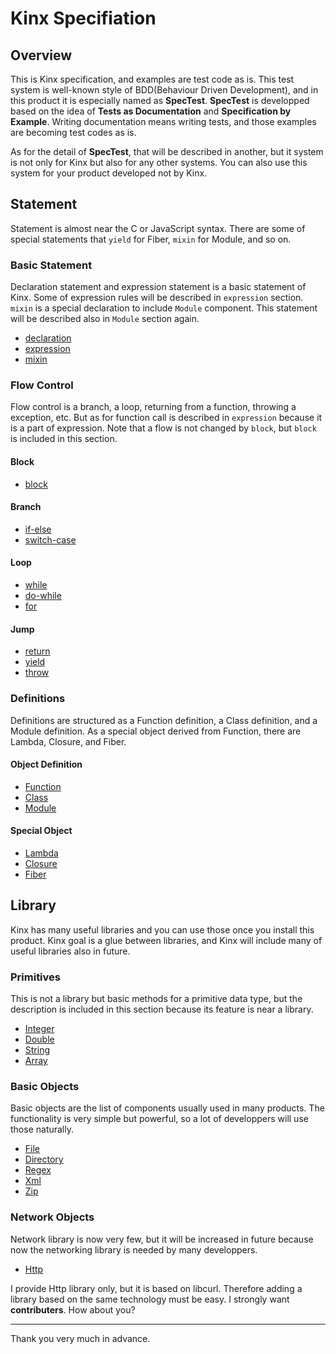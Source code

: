 
# Kinx Specifiation

## Overview

This is Kinx specification, and examples are test code as is.
This test system is well-known style of BDD(Behaviour Driven Development),
and in this product it is especially named as **SpecTest**.
**SpecTest** is developped based on the idea of **Tests as Documentation** and **Specification by Example**.
Writing documentation means writing tests, and those examples are becoming test codes as is.

As for the detail of **SpecTest**, that will be described in another,
but it system is not only for Kinx but also for any other systems.
You can also use this system for your product developed not by Kinx.

## Statement

Statement is almost near the C or JavaScript syntax.
There are some of special statements that `yield` for Fiber, `mixin` for Module, and so on.

### Basic Statement

Declaration statement and expression statement is a basic statement of Kinx.
Some of expression rules will be described in `expression` section.
`mixin` is a special declaration to include `Module` component.
This statement will be described also in `Module` section again.

*   [declaration](statement/declaration.md)
*   [expression](statement/expression.md)
*   [mixin](statement/mixin.md)

### Flow Control

Flow control is a branch, a loop, returning from a function, throwing a exception, etc.
But as for function call is described in `expression` because it is a part of expression.
Note that a flow is not changed by `block`, but `block` is included in this section.

#### Block

*   [block](statement/block.md)

#### Branch

*   [if-else](statement/if_else.md)
*   [switch-case](statement/switch_case.md)

#### Loop

*   [while](statement/while.md)
*   [do-while](statement/do_while.md)
*   [for](statement/for.md)

#### Jump

*   [return](statement/return.md)
*   [yield](statement/yield.md)
*   [throw](statement/throw.md)

### Definitions

Definitions are structured as a Function definition, a Class definition, and a Module definition.
As a special object derived from Function, there are Lambda, Closure, and Fiber.

#### Object Definition

*   [Function](statement/function.md)
*   [Class](statement/class.md)
*   [Module](statement/module.md)

#### Special Object

*   [Lambda](statement/lambda.md)
*   [Closure](statement/closure.md)
*   [Fiber](statement/module.md)

## Library

Kinx has many useful libraries and you can use those once you install this product.
Kinx goal is a glue between libraries, and Kinx will include many of useful libraries also in future.

### Primitives

This is not a library but basic methods for a primitive data type,
but the description is included in this section because its feature is near a library.

*   [Integer](lib/primitive/integer.md)
*   [Double](lib/primitive/double.md)
*   [String](lib/primitive/string.md)
*   [Array](lib/primitive/array.md)

### Basic Objects

Basic objects are the list of components usually used in many products.
The functionality is very simple but powerful, so a lot of developpers will use those naturally.

*   [File](lib/basic/file.md)
*   [Directory](lib/basic/directory.md)
*   [Regex](lib/basic/regex.md)
*   [Xml](lib/basic/xml.md)
*   [Zip](lib/basic/zip.md)

### Network Objects

Network library is now very few, but it will be increased in future
because now the networking library is needed by many developpers.

*   [Http](lib/net/http.md)

I provide Http library only, but it is based on libcurl.
Therefore adding a library based on the same technology must be easy.
I strongly want **contributers**. How about you?

---

Thank you very much in advance.

